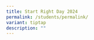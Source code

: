 ```yaml
---
title: Start Right Day 2024
permalink: /students/permalink/
variant: tiptap
description: ""
---
```

